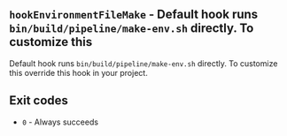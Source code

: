 
## `hookEnvironmentFileMake` - Default hook runs `bin/build/pipeline/make-env.sh` directly. To customize this

Default hook runs `bin/build/pipeline/make-env.sh` directly. To customize this
override this hook in your project.

## Exit codes

- `0` - Always succeeds
